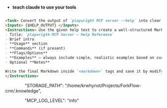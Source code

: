 - **teach claude to use your tools** 
```markdown

<Task> Convert the output of `playwright MCP server --help` into clear, concise project-relevant Markdown documentation and write it to `claude.md`. </Task>
<Inputs> {$HELP_OUTPUT} </Inputs>
<Instructions> Use the given help text to create a well-structured Markdown reference. Your documentation should include: 
- Title: `playwrigth MCP Server – Help Reference` 
- Brief intro 
- **Usage** section 
- **Commands** (if present) 
- **Flags/Options** 
- **Examples** — always include simple, realistic examples based on current project context 
- Optional **Notes**

Write the final Markdown inside `<markdown>` tags and save it by modifying `claude.md`.  
</Instructions>

```


                "STORAGE_PATH": "/home/krwhynot/Projects/ForkFlow-crm/.knowledge",

                "MCP_LOG_LEVEL": "info"